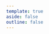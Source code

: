 ```yaml
---
template: true
aside: false
outline: false
---
```

<template v-for="post in curPosts" :key="post.url">
  <h2 :id="post.title" class="post-title">
    <a :href="post.url">{{ post.title }}</a>
    <a
      class="header-anchor"
      :href="`#${post.title}`"
      :aria-label="`Permalink to &quot;${post.title}&quot;`"
      >​</a
    >
  </h2>
  <div class="post-date hollow-text">{{ post.date.string }}</div>
  <el-tag
    v-for="tag in post.tags"
    class="mr-2"
    :key="tag"
    effect="light"
    >
    {{ tag }}
  </el-tag>
  <div v-if="post.excerpt" v-html="post.excerpt"></div>
</template>
<div class="pagination-container">
  <el-pagination
    background
    v-model:current-page="current"
    v-model:pageSize="pageSize"
    layout="prev, pager, next"
    :total="total"
    class="mt-4"
    hide-on-single-page
    @current-change="onCurrentChange"
  />
</div>

<script lang="ts" setup>
import { ref, computed } from "vue";
// // 非Vue组件需要手动引入
import { ElMessage, ElPagination, ElTag } from "element-plus";
import 'element-plus/es/components/message/style/css'
import 'element-plus/es/components/pagination/style/css'
import 'element-plus/es/components/tag/style/css'

import { data as posts } from "./.vitepress/theme/data/thought.data.mts";
console.log('posts===>', posts)

// const search = window.location.search.slice(1);
// const searchParams = new URLSearchParams(search);
// const page = searchParams.get("page") || 1;

const current = ref(1);
const pageSize = ref(10);
const total = ref(posts.length);

const curPosts = computed(() => {
    return posts.slice(
        (current.value - 1) * pageSize.value,
        current.value * pageSize.value
    );
});

const onCurrentChange = (
    index,
    pageInfo
) => {
    ElMessage({
      type: 'success',
      message: `转到第${index}页`
    })
    // const url = new URL(window.location as any);
    // url.searchParams.set("page", index.toString());
    // window.history.replaceState({}, "", url);

    globalThis.scrollTo({
        top: 0,
    });
};
</script>
<style>
  .pagination-container{
    display: flex;
    justify-content: center;
  }
  .el-pagination ul.el-pager{
    padding-left: 0;
  }
</style>